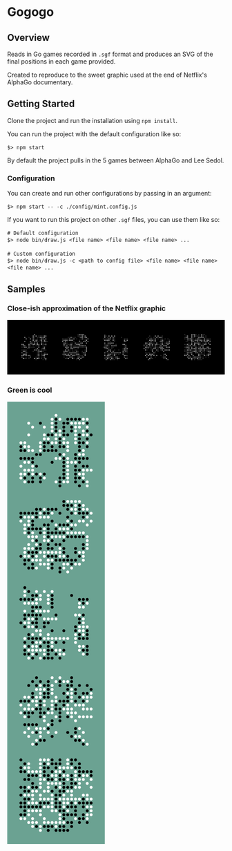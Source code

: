 # Gogogo

## Overview

Reads in Go games recorded in `.sgf` format and produces an SVG of the final positions in each game provided.

Created to reproduce to the sweet graphic used at the end of Netflix's AlphaGo documentary.

## Getting Started

Clone the project and run the installation using `npm install`.

You can run the project with the default configuration like so:

```{bash}
$> npm start
```

By default the project pulls in the 5 games between AlphaGo and Lee Sedol.

### Configuration

You can create and run other configurations by passing in an argument:

```{bash}
$> npm start -- -c ./config/mint.config.js
```

If you want to run this project on other `.sgf` files, you can use them like so:

```{bash}
# Default configuration
$> node bin/draw.js <file name> <file name> <file name> ...

# Custom configuration
$> node bin/draw.js -c <path to config file> <file name> <file name> <file name> ...
```

## Samples

### Close-ish approximation of the Netflix graphic
![Netflix](./samples/netflix.svg)

### Green is cool
![Green](./samples/mint.svg)
